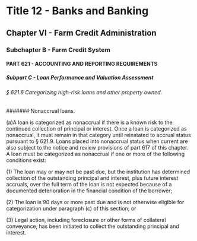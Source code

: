 
# Title 12 - Banks and Banking
## Chapter VI - Farm Credit Administration
### Subchapter B - Farm Credit System
#### PART 621 - ACCOUNTING AND REPORTING REQUIREMENTS
##### Subpart C - Loan Performance and Valuation Assessment
###### § 621.6 Categorizing high-risk loans and other property owned.
####### Nonaccrual loans.

(a)A loan is categorized as nonaccrual if there is a known risk to the continued collection of principal or interest. Once a loan is categorized as nonaccrual, it must remain in that category until reinstated to accrual status pursuant to § 621.9. Loans placed into nonaccrual status when current are also subject to the notice and review provisions of part 617 of this chapter. A loan must be categorized as nonaccrual if one or more of the following conditions exist:

(1) The loan may or may not be past due, but the institution has determined collection of the outstanding principal and interest, plus future interest accruals, over the full term of the loan is not expected because of a documented deterioration in the financial condition of the borrower;

(2) The loan is 90 days or more past due and is not otherwise eligible for categorization under paragraph (c) of this section; or

(3) Legal action, including foreclosure or other forms of collateral conveyance, has been initiated to collect the outstanding principal and interest.
